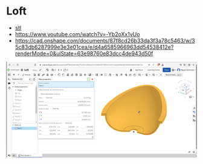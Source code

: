 # Loft 
* [stl](loft.stl)
* https://www.youtube.com/watch?v=-Yb2oXx1yUo 
* https://cad.onshape.com/documents/87f8cd26b33da3f3a78c5463/w/35c83db6287999e3e3e01cea/e/d4a6585966963dd54538412e?renderMode=0&uiState=63e98760e83dcc4de943d50f

![fig](Screenshot_from_2023-02-13_00-43-52.png)
